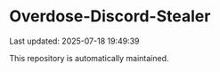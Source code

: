# Overdose-Discord-Stealer

Last updated: 2025-07-18 19:49:39

This repository is automatically maintained.
